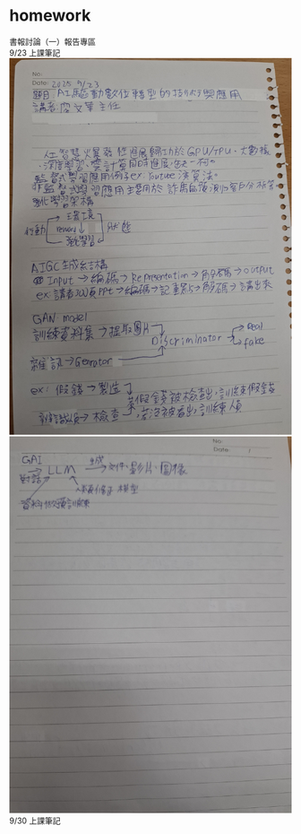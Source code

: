# homework
書報討論（一）報告專區  
9/23 上課筆記  
![上課筆記](reports/20250923_1.jpg)  
![上課筆記](reports/20250923_2.jpg)  
9/30 上課筆記 
